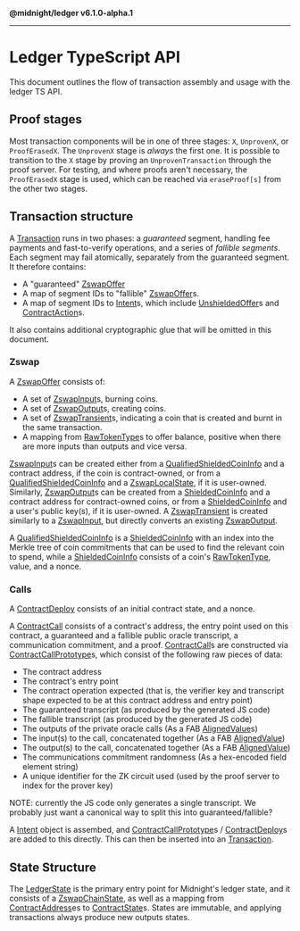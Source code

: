 **@midnight/ledger v6.1.0-alpha.1**

***

# Ledger TypeScript API

This document outlines the flow of transaction assembly and usage with the
ledger TS API.

## Proof stages

Most transaction components will be in one of three stages: `X`, `UnprovenX`,
or `ProofErasedX`. The `UnprovenX` stage is _always_ the first one. It is
possible to transition to the `X` stage by proving an `UnprovenTransaction`
through the proof server. For testing, and where proofs aren't necessary, the
`ProofErasedX` stage is used, which can be reached via `eraseProof[s]` from the
other two stages.

## Transaction structure

A [Transaction](classes/Transaction.md) runs in two phases: a _guaranteed_ segment, handling fee payments
and fast-to-verify operations, and a series of _fallible segments_. Each segment
may fail atomically, separately from the guaranteed segment. It therefore
contains:

* A "guaranteed" [ZswapOffer](classes/ZswapOffer.md)
* A map of segment IDs to "fallible" [ZswapOffer](classes/ZswapOffer.md)s.
* A map of segment IDs to [Intent](classes/Intent.md)s, which include [UnshieldedOffer](classes/UnshieldedOffer.md)s and [ContractAction](type-aliases/ContractAction.md)s.

It also contains additional cryptographic glue that will be omitted in this
document.

### Zswap

A [ZswapOffer](classes/ZswapOffer.md) consists of:
* A set of [ZswapInput](classes/ZswapInput.md)s, burning coins.
* A set of [ZswapOutput](classes/ZswapOutput.md)s, creating coins.
* A set of [ZswapTransient](classes/ZswapTransient.md)s, indicating a coin that is created and burnt in
  the same transaction.
* A mapping from [RawTokenType](type-aliases/RawTokenType.md)s to offer balance, positive when there are more
  inputs than outputs and vice versa.

[ZswapInput](classes/ZswapInput.md)s can be created either from a [QualifiedShieldedCoinInfo](type-aliases/QualifiedShieldedCoinInfo.md) and a contract
address, if the coin is contract-owned, or from a [QualifiedShieldedCoinInfo](type-aliases/QualifiedShieldedCoinInfo.md) and a
[ZswapLocalState](classes/ZswapLocalState.md), if it is user-owned. Similarly, [ZswapOutput](classes/ZswapOutput.md)s can be created
from a [ShieldedCoinInfo](type-aliases/ShieldedCoinInfo.md) and a contract address for contract-owned coins, or from a
[ShieldedCoinInfo](type-aliases/ShieldedCoinInfo.md) and a user's public key(s), if it is user-owned. A [ZswapTransient](classes/ZswapTransient.md)
is created similarly to a [ZswapInput](classes/ZswapInput.md), but directly converts an existing
[ZswapOutput](classes/ZswapOutput.md).

A [QualifiedShieldedCoinInfo](type-aliases/QualifiedShieldedCoinInfo.md) is a [ShieldedCoinInfo](type-aliases/ShieldedCoinInfo.md) with an index into the Merkle tree of
coin commitments that can be used to find the relevant coin to spend, while a
[ShieldedCoinInfo](type-aliases/ShieldedCoinInfo.md) consists of a coin's [RawTokenType](type-aliases/RawTokenType.md), value, and a nonce.

### Calls

A [ContractDeploy](classes/ContractDeploy.md) consists of an initial contract state, and a nonce.

A [ContractCall](classes/ContractCall.md) consists of a contract's address, the entry point used on this
contract, a guaranteed and a fallible public oracle transcript, a communication
commitment, and a proof. [ContractCall](classes/ContractCall.md)s are constructed via
[ContractCallPrototype](classes/ContractCallPrototype.md)s, which consist of the following raw pieces of data:
* The contract address
* The contract's entry point
* The contract operation expected (that is, the verifier key and transcript
  shape expected to be at this contract address and entry point)
* The guaranteed transcript (as produced by the generated JS code)
* The fallible transcript (as produced by the generated JS code)
* The outputs of the private oracle calls (As a FAB [AlignedValue](type-aliases/AlignedValue.md)s)
* The input(s) to the call, concatenated together (As a FAB [AlignedValue](type-aliases/AlignedValue.md))
* The output(s) to the call, concatenated together (As a FAB [AlignedValue](type-aliases/AlignedValue.md))
* The communications commitment randomness (As a hex-encoded field element string)
* A unique identifier for the ZK circuit used (used by the proof server to index for the prover key)

NOTE: currently the JS code only generates a single transcript. We probably
just want a canonical way to split this into guaranteed/fallible?

A [Intent](classes/Intent.md) object is assembed, and [ContractCallPrototype](classes/ContractCallPrototype.md)s /
[ContractDeploy](classes/ContractDeploy.md)s are added to this directly. This can then be inserted into an
[Transaction](classes/Transaction.md).

## State Structure

The [LedgerState](classes/LedgerState.md) is the primary entry point for Midnight's ledger state,
and it consists of a [ZswapChainState](classes/ZswapChainState.md), as well as a mapping from [ContractAddress](type-aliases/ContractAddress.md)es to [ContractState](classes/ContractState.md)s. States are immutable, and
applying transactions always produce new outputs states.
